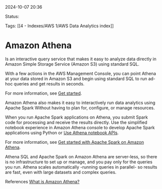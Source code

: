 2024-10-07 20:36

Status:

Tags:
[[4 - Indexes/AWS 1/AWS Data Analytics index]]

# Amazon Athena

Is an interactive query service that makes it easy to analyze data directly in Amazon Simple Storage Service (Amazon S3) using standard SQL.

With a few actions in the AWS Management Console, you can point Athena at your data stored in Amazon S3 and begin using standard SQL to run ad-hoc queries and get results in seconds.

For more information, see [Get started](https://docs.aws.amazon.com/athena/latest/ug/getting-started.html).

Amazon Athena also makes it easy to interactively run data analytics using Apache Spark Without having to plan for, configure, or manage resources.

When you run Apache Spark applications on Athena, you submit Spark code for processing and receive the results directly. 
Use the simplified notebook experience in Amazon Athena console to develop Apache Spark applications using Python or [Use Athena notebook APIs](https://docs.aws.amazon.com/athena/latest/ug/notebooks-spark-api-list.html).

For more information, see [Get started with Apache Spark on Amazon Athena](https://docs.aws.amazon.com/athena/latest/ug/notebooks-spark-getting-started.html).

Athena SQL and Apache Spark on Amazon Athena are server-less, so there is no infrastructure to set up or manage, and you pay only for the queries you run. Athena scales automatically -running queries in parallel- so results are fast, even with large datasets and complex queries.


References 
[What is Amazon Athena?](https://docs.aws.amazon.com/athena/latest/ug/what-is.html)